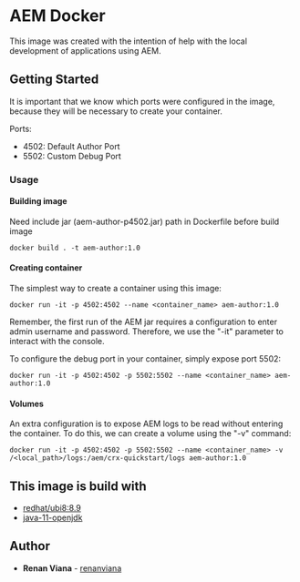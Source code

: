 # AEM Docker

This image was created with the intention of help with the local development of applications using AEM.

## Getting Started

It is important that we know which ports were configured in the image, because they will be necessary to create your container.

Ports:

- 4502: Default Author Port
- 5502: Custom Debug Port

### Usage

#### Building image

Need include jar (aem-author-p4502.jar) path in Dockerfile before build image

```shell
docker build . -t aem-author:1.0
```

#### Creating container

The simplest way to create a container using this image:

```shell
docker run -it -p 4502:4502 --name <container_name> aem-author:1.0
```
Remember, the first run of the AEM jar requires a configuration to enter admin username and password. Therefore, we use the "-it" parameter to interact with the console.

To configure the debug port in your container, simply expose port 5502:

```shell
docker run -it -p 4502:4502 -p 5502:5502 --name <container_name> aem-author:1.0
```

#### Volumes

An extra configuration is to expose AEM logs to be read without entering the container. To do this, we can create a volume using the "-v" command:

```shell
docker run -it -p 4502:4502 -p 5502:5502 --name <container_name> -v /<local_path>/logs:/aem/crx-quickstart/logs aem-author:1.0
```

## This image is build with

* [redhat/ubi8:8.9](https://hub.docker.com/layers/redhat/ubi8/8.9/images/sha256-54302a61d8482e51dffb04936fd571c9ba33c0f52c7e35392d6e1dfd1c242580?context=explore)
* [java-11-openjdk](https://openjdk.org/projects/jdk/11/)

## Author

* **Renan Viana** - [renanviana](https://github.com/renanviana)
